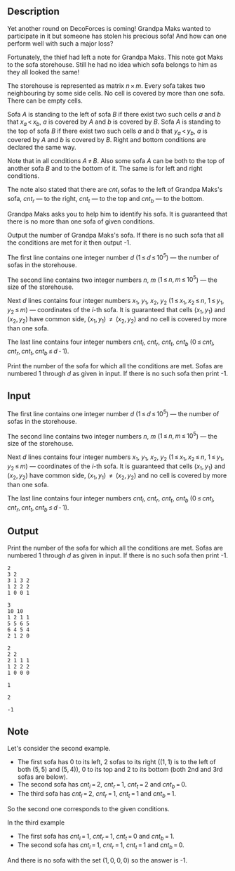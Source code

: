 ## Description

<div><p>Yet another round on DecoForces is coming! Grandpa Maks wanted to participate in it but someone has stolen his precious sofa! And how can one perform well with such a major loss?</p><p>Fortunately, the thief had left a note for Grandpa Maks. This note got Maks to the sofa storehouse. Still he had no idea which sofa belongs to him as they all looked the same!</p><p>The storehouse is represented as matrix <span class="tex-span"><i>n</i> × <i>m</i></span>. Every sofa takes two neighbouring by some side cells. No cell is covered by more than one sofa. There can be empty cells.</p><p>Sofa <span class="tex-span"><i>A</i></span> is standing to the left of sofa <span class="tex-span"><i>B</i></span> if there exist two such cells <span class="tex-span"><i>a</i></span> and <span class="tex-span"><i>b</i></span> that <span class="tex-font-style-bf"><span class="tex-span"><i>x</i><sub class="lower-index"><i>a</i></sub> &lt; <i>x</i><sub class="lower-index"><i>b</i></sub></span></span>, <span class="tex-span"><i>a</i></span> is covered by <span class="tex-span"><i>A</i></span> and <span class="tex-span"><i>b</i></span> is covered by <span class="tex-span"><i>B</i></span>. Sofa <span class="tex-span"><i>A</i></span> is standing to the top of sofa <span class="tex-span"><i>B</i></span> if there exist two such cells <span class="tex-span"><i>a</i></span> and <span class="tex-span"><i>b</i></span> that <span class="tex-font-style-bf"><span class="tex-span"><i>y</i><sub class="lower-index"><i>a</i></sub> &lt; <i>y</i><sub class="lower-index"><i>b</i></sub></span></span>, <span class="tex-span"><i>a</i></span> is covered by <span class="tex-span"><i>A</i></span> and <span class="tex-span"><i>b</i></span> is covered by <span class="tex-span"><i>B</i></span>. Right and bottom conditions are declared the same way. </p><p><span class="tex-font-style-bf">Note that in all conditions <span class="tex-span"><i>A</i> ≠ <i>B</i></span>.</span> Also some sofa <span class="tex-span"><i>A</i></span> can be both to the top of another sofa <span class="tex-span"><i>B</i></span> and to the bottom of it. The same is for left and right conditions.</p><p>The note also stated that there are <span class="tex-span"><i>cnt</i><sub class="lower-index"><i>l</i></sub></span> sofas to the left of Grandpa Maks's sofa, <span class="tex-span"><i>cnt</i><sub class="lower-index"><i>r</i></sub></span> — to the right, <span class="tex-span"><i>cnt</i><sub class="lower-index"><i>t</i></sub></span> — to the top and <span class="tex-span"><i>cnt</i><sub class="lower-index"><i>b</i></sub></span> — to the bottom.</p><p>Grandpa Maks asks you to help him to identify his sofa. It is guaranteed that there is no more than one sofa of given conditions.</p><p>Output the number of Grandpa Maks's sofa. If there is no such sofa that all the conditions are met for it then output <span class="tex-font-style-tt">-1</span>.</p></div><div class="input-specification"><p>The first line contains one integer number <span class="tex-span"><i>d</i></span> (<span class="tex-span">1 ≤ <i>d</i> ≤ 10<sup class="upper-index">5</sup></span>) — the number of sofas in the storehouse.</p><p>The second line contains two integer numbers <span class="tex-span"><i>n</i></span>, <span class="tex-span"><i>m</i></span> (<span class="tex-span">1 ≤ <i>n</i>, <i>m</i> ≤ 10<sup class="upper-index">5</sup></span>) — the size of the storehouse.</p><p>Next <span class="tex-span"><i>d</i></span> lines contains four integer numbers <span class="tex-span"><i>x</i><sub class="lower-index">1</sub></span>, <span class="tex-span"><i>y</i><sub class="lower-index">1</sub></span>, <span class="tex-span"><i>x</i><sub class="lower-index">2</sub></span>, <span class="tex-span"><i>y</i><sub class="lower-index">2</sub></span> (<span class="tex-span">1 ≤ <i>x</i><sub class="lower-index">1</sub>, <i>x</i><sub class="lower-index">2</sub> ≤ <i>n</i></span>, <span class="tex-span">1 ≤ <i>y</i><sub class="lower-index">1</sub>, <i>y</i><sub class="lower-index">2</sub> ≤ <i>m</i></span>) — coordinates of the <span class="tex-span"><i>i</i></span>-th sofa. It is guaranteed that cells (<span class="tex-span"><i>x</i><sub class="lower-index">1</sub>, <i>y</i><sub class="lower-index">1</sub></span>) and (<span class="tex-span"><i>x</i><sub class="lower-index">2</sub>, <i>y</i><sub class="lower-index">2</sub></span>) have common side, (<span class="tex-span"><i>x</i><sub class="lower-index">1</sub>, <i>y</i><sub class="lower-index">1</sub></span>) <span class="tex-span"> ≠ </span> (<span class="tex-span"><i>x</i><sub class="lower-index">2</sub>, <i>y</i><sub class="lower-index">2</sub></span>) and no cell is covered by more than one sofa.</p><p>The last line contains four integer numbers <span class="tex-span"><i>cnt</i><sub class="lower-index"><i>l</i></sub></span>, <span class="tex-span"><i>cnt</i><sub class="lower-index"><i>r</i></sub></span>, <span class="tex-span"><i>cnt</i><sub class="lower-index"><i>t</i></sub></span>, <span class="tex-span"><i>cnt</i><sub class="lower-index"><i>b</i></sub></span> (<span class="tex-span">0 ≤ <i>cnt</i><sub class="lower-index"><i>l</i></sub>, <i>cnt</i><sub class="lower-index"><i>r</i></sub>, <i>cnt</i><sub class="lower-index"><i>t</i></sub>, <i>cnt</i><sub class="lower-index"><i>b</i></sub> ≤ <i>d</i> - 1</span>).</p></div><div class="output-specification"><p>Print the number of the sofa for which all the conditions are met. Sofas are numbered <span class="tex-span">1</span> through <span class="tex-span"><i>d</i></span> as given in input. If there is no such sofa then print <span class="tex-font-style-tt">-1</span>.</p></div>

## Input

<p>The first line contains one integer number <span class="tex-span"><i>d</i></span> (<span class="tex-span">1 ≤ <i>d</i> ≤ 10<sup class="upper-index">5</sup></span>) — the number of sofas in the storehouse.</p><p>The second line contains two integer numbers <span class="tex-span"><i>n</i></span>, <span class="tex-span"><i>m</i></span> (<span class="tex-span">1 ≤ <i>n</i>, <i>m</i> ≤ 10<sup class="upper-index">5</sup></span>) — the size of the storehouse.</p><p>Next <span class="tex-span"><i>d</i></span> lines contains four integer numbers <span class="tex-span"><i>x</i><sub class="lower-index">1</sub></span>, <span class="tex-span"><i>y</i><sub class="lower-index">1</sub></span>, <span class="tex-span"><i>x</i><sub class="lower-index">2</sub></span>, <span class="tex-span"><i>y</i><sub class="lower-index">2</sub></span> (<span class="tex-span">1 ≤ <i>x</i><sub class="lower-index">1</sub>, <i>x</i><sub class="lower-index">2</sub> ≤ <i>n</i></span>, <span class="tex-span">1 ≤ <i>y</i><sub class="lower-index">1</sub>, <i>y</i><sub class="lower-index">2</sub> ≤ <i>m</i></span>) — coordinates of the <span class="tex-span"><i>i</i></span>-th sofa. It is guaranteed that cells (<span class="tex-span"><i>x</i><sub class="lower-index">1</sub>, <i>y</i><sub class="lower-index">1</sub></span>) and (<span class="tex-span"><i>x</i><sub class="lower-index">2</sub>, <i>y</i><sub class="lower-index">2</sub></span>) have common side, (<span class="tex-span"><i>x</i><sub class="lower-index">1</sub>, <i>y</i><sub class="lower-index">1</sub></span>) <span class="tex-span"> ≠ </span> (<span class="tex-span"><i>x</i><sub class="lower-index">2</sub>, <i>y</i><sub class="lower-index">2</sub></span>) and no cell is covered by more than one sofa.</p><p>The last line contains four integer numbers <span class="tex-span"><i>cnt</i><sub class="lower-index"><i>l</i></sub></span>, <span class="tex-span"><i>cnt</i><sub class="lower-index"><i>r</i></sub></span>, <span class="tex-span"><i>cnt</i><sub class="lower-index"><i>t</i></sub></span>, <span class="tex-span"><i>cnt</i><sub class="lower-index"><i>b</i></sub></span> (<span class="tex-span">0 ≤ <i>cnt</i><sub class="lower-index"><i>l</i></sub>, <i>cnt</i><sub class="lower-index"><i>r</i></sub>, <i>cnt</i><sub class="lower-index"><i>t</i></sub>, <i>cnt</i><sub class="lower-index"><i>b</i></sub> ≤ <i>d</i> - 1</span>).</p>

## Output

<p>Print the number of the sofa for which all the conditions are met. Sofas are numbered <span class="tex-span">1</span> through <span class="tex-span"><i>d</i></span> as given in input. If there is no such sofa then print <span class="tex-font-style-tt">-1</span>.</p>





```input1
2
3 2
3 1 3 2
1 2 2 2
1 0 0 1

```




```input2
3
10 10
1 2 1 1
5 5 6 5
6 4 5 4
2 1 2 0

```




```input3
2
2 2
2 1 1 1
1 2 2 2
1 0 0 0

```




```output1
1

```




```output2
2

```




```output3
-1

```



## Note

<p>Let's consider the second example. </p><ul> <li> The first sofa has <span class="tex-span">0</span> to its left, <span class="tex-span">2</span> sofas to its right (<span class="tex-span">(1, 1)</span> is to the left of both <span class="tex-span">(5, 5)</span> and <span class="tex-span">(5, 4)</span>), <span class="tex-span">0</span> to its top and <span class="tex-span">2</span> to its bottom (both <span class="tex-span">2</span>nd and <span class="tex-span">3</span>rd sofas are below). </li><li> The second sofa has <span class="tex-span"><i>cnt</i><sub class="lower-index"><i>l</i></sub> = 2</span>, <span class="tex-span"><i>cnt</i><sub class="lower-index"><i>r</i></sub> = 1</span>, <span class="tex-span"><i>cnt</i><sub class="lower-index"><i>t</i></sub> = 2</span> and <span class="tex-span"><i>cnt</i><sub class="lower-index"><i>b</i></sub> = 0</span>. </li><li> The third sofa has <span class="tex-span"><i>cnt</i><sub class="lower-index"><i>l</i></sub> = 2</span>, <span class="tex-span"><i>cnt</i><sub class="lower-index"><i>r</i></sub> = 1</span>, <span class="tex-span"><i>cnt</i><sub class="lower-index"><i>t</i></sub> = 1</span> and <span class="tex-span"><i>cnt</i><sub class="lower-index"><i>b</i></sub> = 1</span>. </li></ul><p>So the second one corresponds to the given conditions.</p><p>In the third example </p><ul> <li> The first sofa has <span class="tex-span"><i>cnt</i><sub class="lower-index"><i>l</i></sub> = 1</span>, <span class="tex-span"><i>cnt</i><sub class="lower-index"><i>r</i></sub> = 1</span>, <span class="tex-span"><i>cnt</i><sub class="lower-index"><i>t</i></sub> = 0</span> and <span class="tex-span"><i>cnt</i><sub class="lower-index"><i>b</i></sub> = 1</span>. </li><li> The second sofa has <span class="tex-span"><i>cnt</i><sub class="lower-index"><i>l</i></sub> = 1</span>, <span class="tex-span"><i>cnt</i><sub class="lower-index"><i>r</i></sub> = 1</span>, <span class="tex-span"><i>cnt</i><sub class="lower-index"><i>t</i></sub> = 1</span> and <span class="tex-span"><i>cnt</i><sub class="lower-index"><i>b</i></sub> = 0</span>. </li></ul><p>And there is no sofa with the set <span class="tex-span">(1, 0, 0, 0)</span> so the answer is <span class="tex-font-style-tt">-1</span>.</p>
